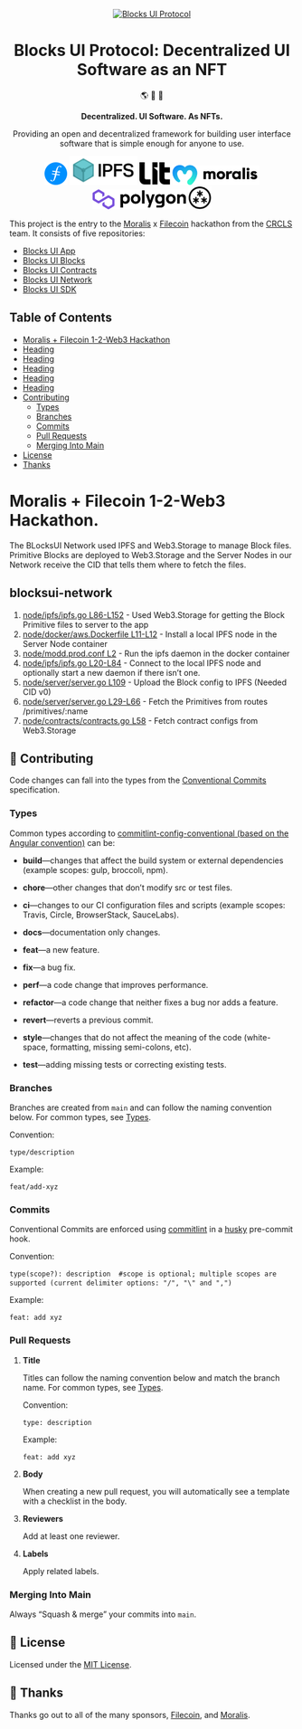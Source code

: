 <p align="center">
  <a href="https://blocksui.xyz/">
    <img alt="Blocks UI Protocol" src="assets/logo.svg" width="320" />
  </a>
</p>

<h1 align="center">
  Blocks UI Protocol: Decentralized UI Software as an NFT
</h1>

<p align="center">
  🌎 💽 🤑
</p>

<p align="center">
  <strong>
    Decentralized. UI Software. As NFTs.
  </strong>
</p>

<p align="center">
  Providing an open and decentralized framework for building user interface software that is simple enough for anyone to use.
</p>

<p align="center">
  <a href="https://filecoin.io/" style="display: inline-block">
    <img src="assets/filecoin.svg" alt="Filecoin logo" width="40">
  </a>
  <a href="https://ipfs.tech/" style="display: inline-block">
    <img src="assets/ipfs.svg" alt="IPFS logo" width="120">
  </a>
  <a href="https://litprotocol.com/" style="display: inline-block">
    <img src="assets/lit-protocol.svg" alt="Lit Protocol logo" width="54">
  </a>
  <a href="https://moralis.io/" style="display: inline-block">
    <img src="assets/moralis.svg" alt="Moralis logo" width="154">
  </a>
  <a href="https://polygon.technology/" style="display: inline-block">
    <img src="assets/polygon.svg" alt="Polygon logo" width="166">
  </a>
  <a href="https://web3.storage/" style="display: inline-block">
    <img src="assets/web3-storage.svg" alt="Web3 Storage logo" width="40">
  </a>
</p>

This project is the entry to the [Moralis](https://moralis.io/) x [Filecoin](https://filecoin.io/) hackathon from the [CRCLS](https://github.com/crcls) team. It consists of five repositories:

- [Blocks UI App](https://github.com/crcls/blocksui-app)
- [Blocks UI Blocks](https://github.com/crcls/blocksui-blocks)
- [Blocks UI Contracts](https://github.com/crcls/blocksui-contract)
- [Blocks UI Network](https://github.com/crcls/blocksui-network)
- [Blocks UI SDK](https://github.com/crcls/blocksui-sdk)

## Table of Contents

- [Moralis + Filecoin 1-2-Web3 Hackathon](#-moralis--filecoin-1-2-web3-hackathon)
- [Heading](#-heading)
- [Heading](#-heading)
- [Heading](#-heading)
- [Heading](#-heading)
- [Heading](#-heading)
- [Contributing](#-contributing)
  - [Types](#types)
  - [Branches](#branches)
  - [Commits](#commits)
  - [Pull Requests](#pull-requests)
  - [Merging Into Main](#merging-into-main)
- [License](#-license)
- [Thanks](#-thanks)

# Moralis + Filecoin 1-2-Web3 Hackathon.

The BLocksUI Network used IPFS and Web3.Storage to manage Block files.
Primitive Blocks are deployed to Web3.Storage and the Server Nodes in
our Network receive the CID that tells them where to fetch the files.

## blocksui-network

1. [node/ipfs/ipfs.go L86-L152](https://github.com/crcls/blocksui-network/blob/main/node/ipfs/ipfs.go#L86-L152) - Used Web3.Storage for getting the Block Primitive files to server to the app
2. [node/docker/aws.Dockerfile L11-L12](https://github.com/crcls/blocksui-network/blob/main/node/docker/aws.Dockerfile#L11-L12) - Install a local IPFS node in the Server Node container
3. [node/modd.prod.conf L2](https://github.com/crcls/blocksui-network/blob/main/node/modd.prod.conf#L2) - Run the ipfs daemon in the docker container
4. [node/ipfs/ipfs.go L20-L84](https://github.com/crcls/blocksui-network/blob/main/node/ipfs/ipfs.go#L20-L84) - Connect to the local IPFS node and optionally start a new daemon if there isn’t one.
5. [node/server/server.go L109](https://github.com/crcls/blocksui-network/blob/main/node/server/server.go#L109) - Upload the Block config to IPFS (Needed CID v0)
6. [node/server/server.go L29-L66](https://github.com/crcls/blocksui-network/blob/main/node/server/server.go#L29-L66) - Fetch the Primitives from routes /primitives/:name
7. [node/contracts/contracts.go L58](https://github.com/crcls/blocksui-network/blob/main/node/contracts/contract.go#L58) - Fetch contract configs from Web3.Storage

## 🤝 Contributing

Code changes can fall into the types from the [Conventional Commits](https://www.conventionalcommits.org/en/v1.0.0/) specification.

### Types

Common types according to [commitlint-config-conventional (based on the Angular convention)](https://github.com/conventional-changelog/commitlint/tree/master/@commitlint/config-conventional#type-enum) can be:

- **build**—changes that affect the build system or external dependencies (example scopes: gulp, broccoli, npm).

- **chore**—other changes that don’t modify src or test files.

- **ci**—changes to our CI configuration files and scripts (example scopes: Travis, Circle, BrowserStack, SauceLabs).

- **docs**—documentation only changes.

- **feat**—a new feature.

- **fix**—a bug fix.

- **perf**—a code change that improves performance.

- **refactor**—a code change that neither fixes a bug nor adds a feature.

- **revert**—reverts a previous commit.

- **style**—changes that do not affect the meaning of the code (white-space, formatting, missing semi-colons, etc).

- **test**—adding missing tests or correcting existing tests.

### Branches

Branches are created from `main` and can follow the naming convention below. For common types, see [Types](#types).

Convention:

```shell
type/description
```

Example:

```shell
feat/add-xyz
```

### Commits

Conventional Commits are enforced using [commitlint](https://commitlint.js.org/) in a [husky](https://github.com/typicode/husky) pre-commit hook.

Convention:

```shell
type(scope?): description  #scope is optional; multiple scopes are supported (current delimiter options: "/", "\" and ",")
```

Example:

```shell
feat: add xyz
```

### Pull Requests

1.  **Title**

    Titles can follow the naming convention below and match the branch name. For common types, see [Types](#types).

    Convention:

    ```shell
    type: description
    ```

    Example:

    ```shell
    feat: add xyz
    ```

2.  **Body**

    When creating a new pull request, you will automatically see a template with a checklist in the body.

3.  **Reviewers**

    Add at least one reviewer.

4.  **Labels**

    Apply related labels.

### Merging Into Main

Always “Squash & merge” your commits into `main`.

## 🧐 License

Licensed under the [MIT License](./LICENSE).

## 💜 Thanks

Thanks go out to all of the many sponsors, [Filecoin](https://filecoin.io/), and [Moralis](https://moralis.io/).
